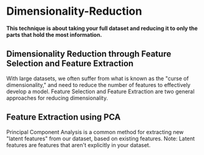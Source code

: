 # Dimensionality-Reduction

**This technique is about taking your full dataset and reducing it to only the parts that hold the most information.**

## Dimensionality Reduction through Feature Selection and Feature Extraction
With large datasets, we often suffer from what is known as the "curse of dimensionality," and need to reduce the number of features to effectively develop a model. Feature Selection and Feature Extraction are two general approaches for reducing dimensionality.

## Feature Extraction using PCA
Principal Component Analysis is a common method for extracting new "latent features" from our dataset, based on existing features.
Note: Latent features are features that aren't explicitly in your dataset.
